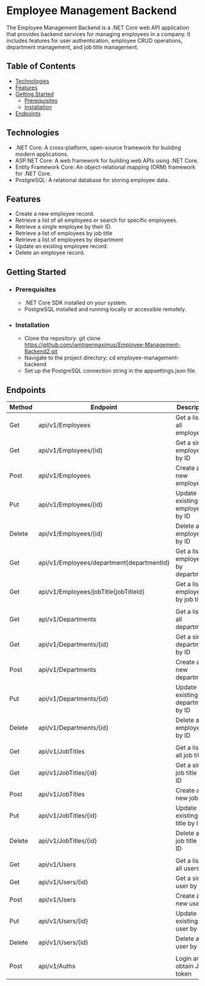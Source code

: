 # Employee Management Backend 

The Employee Management Backend is a .NET Core web API application that provides backend services for managing employees in a company. It includes features for user authentication, employee CRUD operations, department management, and job title management.

## Table of Contents
- [Technologies](#technologies)
- [Features](#features)
- [Getting Started](#getting-started)
     - [Prerequisites](#prerequisites)
     - [Installation](#installation)
- [Endpoints](#endpoints)


## Technologies <a name="technologies"></a> 
- .NET Core: A cross-platform, open-source framework for building modern applications.
- ASP.NET Core: A web framework for building web APIs using .NET Core.
- Entity Framework Core: An object-relational mapping (ORM) framework for .NET Core.
- PostgreSQL: A relational database for storing employee data.

## Features <a name="features"></a> 
- Create a new employee record.
- Retrieve a list of all employees or search for specific employees.
- Retrieve a single employee by their ID.
- Retrieve a list of employees by job title
- Retrieve a list of employees by department
- Update an existing employee record.
- Delete an employee record.

## Getting Started <a name="getting-started"></a> 
  - ### Prerequisites <a name="prerequisites"></a> 
    - .NET Core SDK installed on your system.
    - PostgreSQL installed and running locally or accessible remotely.
      
  - ### Installation  <a name="installation"></a>
    - Clone the repository: git clone https://github.com/iamtigermaximus/Employee-Management-Backend2.git
    - Navigate to the project directory: cd employee-management-backend
    - Set up the PostgreSQL connection string in the appsettings.json file.
   
## Endpoints <a name="endpoints"></a> 

| Method |                      Endpoint            |          Description                 | Authorization |
|--------|------------------------------------------|--------------------------------------|---------------|
| Get    | api/v1/Employees                         | Get a list of all employees          | Bearer Token  |
| Get    | api/v1/Employees/{id}                    | Get a single employee by ID          | Bearer Token  |
| Post   | api/v1/Employees                         | Create a new employee                | Bearer Token  |
| Put    | api/v1/Employees/{id}                    | Update an existing employee by ID    | Bearer Token  |
| Delete | api/v1/Employees/{id}                    | Delete an employee by ID             | Bearer Token  |
| Get    | api/v1/Employees/department{departmentId}| Get a list of employees by department| Bearer Token  |
| Get    | api/v1/Employees/jobTitle{jobTitleId}    | Get a list of employees by job title | Bearer Token  |
|        |                                          |                                      |               |
| Get    | api/v1/Departments                       | Get a list of all departments        | Bearer Token  |
| Get    | api/v1/Departments/{id}                  | Get a single department by ID        | Bearer Token  |
| Post   | api/v1/Departments                       | Create a new department              | Bearer Token  |
| Put    | api/v1/Departments/{id}                  | Update an existing department by ID  | Bearer Token  |
| Delete | api/v1/Departments/{id}                  | Delete an employee by ID             | Bearer Token  |
|        |                                          |                                      |               |
| Get    | api/v1/JobTitles                         | Get a list of all job titles         | Bearer Token  |
| Get    | api/v1/JobTitles/{id}                    | Get a single job title by ID         | Bearer Token  |
| Post   | api/v1/JobTitles                         | Create a new job title               | Bearer Token  |
| Put    | api/v1/JobTitles/{id}                    | Update an existing job title by ID   | Bearer Token  |
| Delete | api/v1/JobTitles/{id}                    | Delete an job title by ID            | Bearer Token  |
|        |                                          |                                      |               |
| Get    | api/v1/Users                             | Get a list of all users              | Bearer Token  |
| Get    | api/v1/Users/{id}                        | Get a single user by ID              | Bearer Token  |
| Post   | api/v1/Users                             | Create a new user                    | Not required  |
| Put    | api/v1/Users/{id}                        | Update an existing user by ID        | Bearer Token  |
| Delete | api/v1/Users/{id}                        | Delete an user by ID                 | Bearer Token  |
|        |                                          |                                      |               |
| Post   | api/v1/Auths                             | Login and obtain JWT token           | Not required  |
